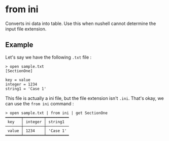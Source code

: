 # from ini

Converts ini data into table. Use this when nushell cannot determine the input file extension.

## Example

Let's say we have the following `.txt` file :
```shell
> open sample.txt
[SectionOne]

key = value
integer = 1234
string1 = 'Case 1'
```

This file is actually a ini file, but the file extension isn't `.ini`. That's okay, we can use the `from ini` command :

```shell
> open sample.txt | from ini | get SectionOne
━━━━━━━┯━━━━━━━━━┯━━━━━━━━━━
 key   │ integer │ string1
───────┼─────────┼──────────
 value │ 1234    │ 'Case 1'
━━━━━━━┷━━━━━━━━━┷━━━━━━━━━━
```
